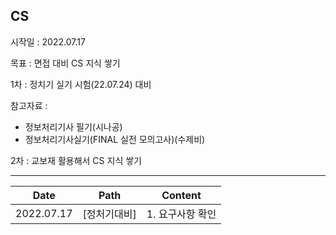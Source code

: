 ##  CS

시작일 : 2022.07.17

목표 : 면접 대비 CS 지식 쌓기 

1차 : 정치기 실기 시험(22.07.24) 대비 

참고자료 : 

* 정보처리기사 필기(시나공)
* 정보처리기사실기(FINAL 실전 모의고사)(수제비) 

2차 : 교보재 활용해서 CS 지식 쌓기

---

|    Date    |     Path     | Content          |
| :--------: | :----------: | ---------------- |
| 2022.07.17 | [정처기대비] | 1. 요구사항 확인 |

